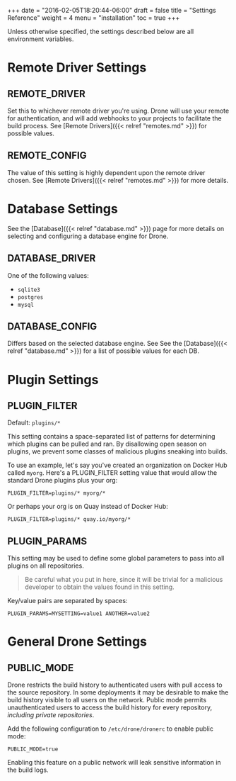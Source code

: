 +++
date = "2016-02-05T18:20:44-06:00"
draft = false
title = "Settings Reference"
weight = 4
menu = "installation"
toc = true
+++

Unless otherwise specified, the settings described below are all environment variables.

# Remote Driver Settings

## REMOTE_DRIVER

Set this to whichever remote driver you're using. Drone will use your remote for authentication, and will add webhooks to your projects to facilitate the build process. See [Remote Drivers]({{< relref "remotes.md" >}}) for possible values.

## REMOTE_CONFIG

The value of this setting is highly dependent upon the remote driver chosen. See [Remote Drivers]({{< relref "remotes.md" >}}) for more details.

# Database Settings

See the [Database]({{< relref "database.md" >}}) page for more details on selecting and configuring a database engine for Drone.

## DATABASE_DRIVER

One of the following values:

* `sqlite3`
* `postgres`
* `mysql`

## DATABASE_CONFIG

Differs based on the selected database engine. See See the [Database]({{< relref "database.md" >}}) for a list of possible values for each DB.

# Plugin Settings

## PLUGIN_FILTER

Default: `plugins/*`

This setting contains a space-separated list of patterns for determining which plugins can be pulled and ran. By disallowing open season on plugins, we prevent some classes of malicious plugins sneaking into builds.

To use an example, let's say you've created an organization on Docker
Hub called `myorg`. Here's a PLUGIN_FILTER setting value that would allow the standard Drone plugins plus your org:

```
PLUGIN_FILTER=plugins/* myorg/*
```

Or perhaps your org is on Quay instead of Docker Hub:

```
PLUGIN_FILTER=plugins/* quay.io/myorg/*
```

## PLUGIN_PARAMS

This setting may be used to define some global parameters to pass into all plugins on all repositories.

> Be careful what you put in here, since it will be trivial for a malicious developer to obtain the values found in this setting.

Key/value pairs are separated by spaces:

```
PLUGIN_PARAMS=MYSETTING=value1 ANOTHER=value2
```

# General Drone Settings

## PUBLIC_MODE

Drone restricts the build history to authenticated users with pull access to the source repository. In some deployments it may be desirable to make the build history visible to all users on the network. Public mode permits unauthenticated users to access the build history for every repository, _including private repositories_.

Add the following configuration to `/etc/drone/dronerc` to enable public mode:

```
PUBLIC_MODE=true
```

Enabling this feature on a public network will leak sensitive information in the build logs.
